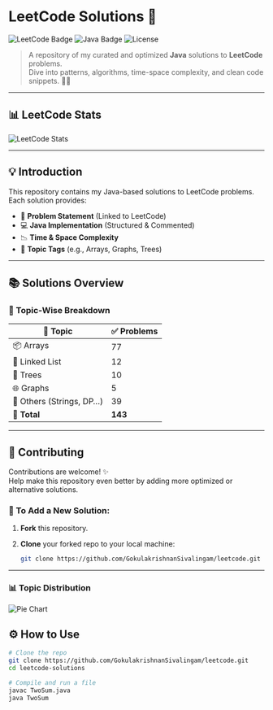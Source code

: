 # LeetCode Solutions 🚀

![LeetCode Badge](https://img.shields.io/badge/LeetCode-000?style=for-the-badge&logo=leetcode&logoColor=yellow)
![Java Badge](https://img.shields.io/badge/Java-000?style=for-the-badge&logo=java&logoColor=red)
![License](https://img.shields.io/github/license/GokulakrishnanSivalingam/leetcode-solutions?style=for-the-badge)

> A repository of my curated and optimized **Java** solutions to **LeetCode** problems.  
> Dive into patterns, algorithms, time-space complexity, and clean code snippets. 👨‍💻

---

## 📊 LeetCode Stats

![LeetCode Stats](https://leetcard.jacoblin.cool/Gokula_krishnan_007?theme=radical&font=Murecho)

---

## 💡 Introduction

This repository contains my Java-based solutions to LeetCode problems. Each solution provides:

- 🧠 **Problem Statement** (Linked to LeetCode)
- 💻 **Java Implementation** (Structured & Commented)
- 📉 **Time & Space Complexity**
- 🧩 **Topic Tags** (e.g., Arrays, Graphs, Trees)

---

## 📚 Solutions Overview

### 📑 Topic-Wise Breakdown

| 🧠 Topic                  | ✅ Problems |
|--------------------------|-------------|
| 📦 Arrays                | 77          |
| 🔗 Linked List           | 12          |
| 🌳 Trees                 | 10          |
| 🌐 Graphs                | 5           |
| 🧮 Others (Strings, DP…) | 39          |
| **🧾 Total**             | **143**     |

---
## 🤝 Contributing

Contributions are welcome! ✨  
Help make this repository even better by adding more optimized or alternative solutions.

### 📝 To Add a New Solution:

1. **Fork** this repository.

2. **Clone** your forked repo to your local machine:
   ```bash
   git clone https://github.com/GokulakrishnanSivalingam/leetcode.git

---

### 📊 Topic Distribution

![Pie Chart](https://quickchart.io/chart?c=%7Btype%3A%22pie%22%2Cdata%3A%7Blabels%3A%5B%22Arrays%22%2C%22Linked%20List%22%2C%22Trees%22%2C%22Graphs%22%2C%22Others%22%5D%2Cdatasets%3A%5B%7Bdata%3A%5B77%2C12%2C10%2C5%2C39%5D%7D%5D%7D%2Coptions%3A%7Bplugins%3A%7Blegend%3A%7Bposition%3A%22right%22%7D%7D%2Ctitle%3A%7Bdisplay%3Atrue%2Ctext%3A%22LeetCode%20Topic%20Distribution%22%7D%7D%7D)



## ⚙️ How to Use

```bash
# Clone the repo
git clone https://github.com/GokulakrishnanSivalingam/leetcode.git
cd leetcode-solutions

# Compile and run a file
javac TwoSum.java
java TwoSum
